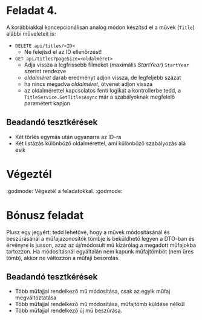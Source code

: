 # Feladat 4.

A korábbiakkal koncepcionálisan analóg módon készítsd el a művek (`Title`) alábbi műveleteit is:
- `DELETE api/titles/<ID>`
  - Ne felejtsd el az ID ellenőrzést!
- `GET api/titles?pageSize=<oldalméret>`
  - Adja vissza a legfrissebb filmeket (maximális *StartYear*) `StartYear` szerint rendezve 
  - *oldalméret* darab eredményt adjon vissza, de legfeljebb százat
  - ha nincs megadva *oldalméret*, ötvenet adjon vissza
  - az oldalmérettel kapcsolatos fenti logikát a kontrollerbe tedd, a `TitleService.GetTitlesAsync` már a szabályoknak megfelelő paramétert kapjon

## Beadandó tesztkérések

- Két törlés egymás után ugyanarra az ID-ra
- Két listázás különböző oldalmérettel, ami különböző szabályozás alá esik

# Végeztél

:godmode: Végeztél a feladatokkal. :godmode:

# Bónusz feladat

Plusz egy jegyért: tedd lehetővé, hogy a művek módosításánál és beszúrásánál a műfajazonosítók tömbje is beküldhető legyen a DTO-ban és érvényre is jusson, azaz az új/módosult mű kizárólag a megadott műfajokba tartozzon. Ha módosításnál egyáltalán nem kapunk műfajtömböt (nem üres tömb), akkor ne változzon a műfaji besorolás.

## Beadandó tesztkérések

- Több műfajjal rendelkező mű módosítása, csak az egyik műfaj megváltoztatása
- Több műfajjal rendelkező mű módosítása, műfajtömb küldése nélkül
- Több műfajjal rendelkező új mű beszúrása.
